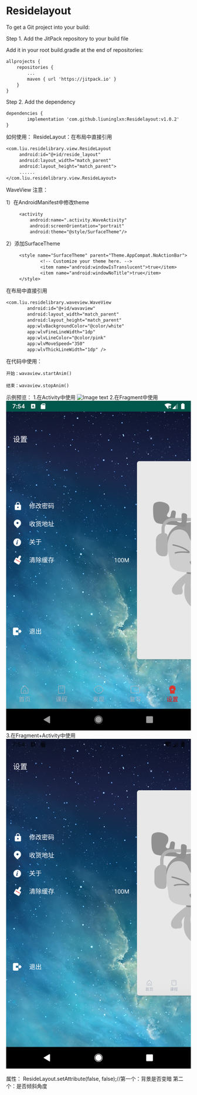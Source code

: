 # Residelayout
To get a Git project into your build:

Step 1. Add the JitPack repository to your build file

Add it in your root build.gradle at the end of repositories:

	allprojects {
		repositories {
			...
			maven { url 'https://jitpack.io' }
		}
	}

Step 2. Add the dependency

	dependencies {
	        implementation 'com.github.liuninglxn:Residelayout:v1.0.2'
	}
	
如何使用：
ResideLayout：在布局中直接引用

    <com.liu.residelibrary.view.ResideLayout    
         android:id="@+id/reside_layout"
         android:layout_width="match_parent"
         android:layout_height="match_parent">
         ......
    </com.liu.residelibrary.view.ResideLayout>

WaveView 注意：

1）在AndroidManifest中修改theme

         <activity
             android:name=".activity.WaveActivity"
             android:screenOrientation="portrait"
             android:theme="@style/SurfaceTheme"/>

2）添加SurfaceTheme

         <style name="SurfaceTheme" parent="Theme.AppCompat.NoActionBar">
                 <!-- Customize your theme here. -->
                 <item name="android:windowIsTranslucent">true</item>
                 <item name="android:windowNoTitle">true</item>
         </style>

在布局中直接引用

    <com.liu.residelibrary.waveview.WaveView
            android:id="@+id/wavaview"
            android:layout_width="match_parent"
            android:layout_height="match_parent"
            app:wlvBackgroundColor="@color/white"
            app:wlvFineLineWidth="1dp"
            app:wlvLineColor="@color/pink"
            app:wlvMoveSpeed="350"
            app:wlvThickLineWidth="1dp" />
	    
在代码中使用：

    开始：wavaview.startAnim()
    
    结束：wavaview.stopAnim()

示例预览：
1.在Activity中使用
![Image text](https://raw.githubusercontent.com/liuninglxn/Residelayout/master/image/Screenshot_1557906858.png，https://raw.githubusercontent.com/liuninglxn/Residelayout/master/image/Screenshot_1557906868.png，https://raw.githubusercontent.com/liuninglxn/Residelayout/master/image/Screenshot_1557906868.png)
2.在Fragment中使用
![Image text](https://raw.githubusercontent.com/liuninglxn/Residelayout/master/image/Screenshot_1557906868.png)
3.在Fragment+Activity中使用
![Image text](https://raw.githubusercontent.com/liuninglxn/Residelayout/master/image/Screenshot_1557906875.png)

属性：
 ResideLayout.setAttribute(false, false);//第一个：背景是否变暗 第二个：是否倾斜角度
